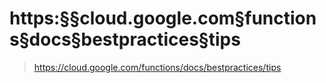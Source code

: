 # https:§§cloud.google.com§functions§docs§bestpractices§tips
> https://cloud.google.com/functions/docs/bestpractices/tips
